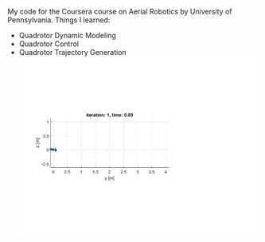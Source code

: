 My code for the Coursera course on Aerial Robotics by University of Pennsylvania.
Things I learned: 
- Quadrotor Dynamic Modeling
- Quadrotor Control
- Quadrotor Trajectory Generation
![](/output_E8wNUi.gif)
